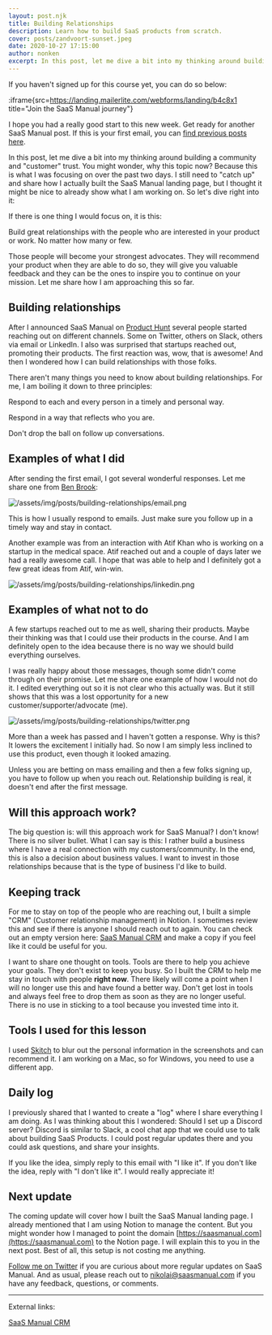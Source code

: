 ```yaml
---
layout: post.njk
title: Building Relationships
description: Learn how to build SaaS products from scratch.
cover: posts/zandvoort-sunset.jpeg
date: 2020-10-27 17:15:00
author: nonken
excerpt: In this post, let me dive a bit into my thinking around building a community and "customer" trust. You might wonder, why this topic now? Because this is what I was focusing on over the past two days. I still need to "catch up" and share how I actually built the SaaS Manual landing page, but I thought it might be nice to already show what I am working on. So let's dive right into it...
---
```


If you haven't signed up for this course yet, you can do so below:

:iframe{src=https://landing.mailerlite.com/webforms/landing/b4c8x1 title="Join the SaaS Manual journey"}

I hope you had a really good start to this new week. Get ready for another SaaS Manual post. If this is your first email, you can [find previous posts here](/articles).

In this post, let me dive a bit into my thinking around building a community and "customer" trust. You might wonder, why this topic now? Because this is what I was focusing on over the past two days. I still need to "catch up" and share how I actually built the SaaS Manual landing page, but I thought it might be nice to already show what I am working on. So let's dive right into it:

If there is one thing I would focus on, it is this: 

Build great relationships with the people who are interested in your product or work. No matter how many or few. 

Those people will become your strongest advocates. They will recommend your product when they are able to do so, they will give you valuable feedback and they can be the ones to inspire you to continue on your mission. Let me share how I am approaching this so far.

## Building relationships

After I announced SaaS Manual on [Product Hunt](https://www.producthunt.com/posts/saas-manual?comment=1171303) several people started reaching out on different channels. Some on Twitter, others on Slack, others via email or LinkedIn. I also was surprised that startups reached out, promoting their products. The first reaction was, wow, that is awesome! And then I wondered how I can build relationships with those folks.

There aren't many things you need to know about building relationships. For me, I am boiling it down to three principles: 

Respond to each and every person in a timely and personal way. 

Respond in a way that reflects who you are.

Don't drop the ball on follow up conversations.

## Examples of what I did

After sending the first email, I got several wonderful responses. Let me share one from [Ben Brook](https://twitter.com/backwardsneb):

![/assets/img/posts/building-relationships/email.png](/assets/img/posts/building-relationships/email.png)

This is how I usually respond to emails. Just make sure you follow up in a timely way and stay in contact. 

Another example was from an interaction with Atif Khan who is working on a startup in the medical space. Atif reached out and a couple of days later we had a really awesome call. I hope that was able to help and I definitely got a few great ideas from Atif, win-win.

![/assets/img/posts/building-relationships/linkedin.png](/assets/img/posts/building-relationships/linkedin.png)

## Examples of what not to do

A few startups reached out to me as well, sharing their products. Maybe their thinking was that I could use their products in the course. And I am definitely open to the idea because there is no way we should build everything ourselves.

I was really happy about those messages, though some didn't come through on their promise. Let me share one example of how I would not do it. I edited everything out so it is not clear who this actually was. But it still shows that this was a lost opportunity for a new customer/supporter/advocate (me).

![/assets/img/posts/building-relationships/twitter.png](/assets/img/posts/building-relationships/twitter.png)

More than a week has passed and I haven't gotten a response. Why is this? It lowers the excitement I initially had. So now I am simply less inclined to use this product, even though it looked amazing. 

Unless you are betting on mass emailing and then a few folks signing up, you have to follow up when you reach out. Relationship building is real, it doesn't end after the first message.

## Will this approach work?

The big question is: will this approach work for SaaS Manual? I don't know! There is no silver bullet. What I can say is this: I rather build a business where I have a real connection with my customers/community. In the end, this is also a decision about business values. I want to invest in those relationships because that is the type of business I'd like to build. 

## Keeping track

For me to stay on top of the people who are reaching out, I built a simple "CRM" (Customer relationship management) in Notion. I sometimes review this and see if there is anyone I should reach out to again. You can check out an empty version here: [SaaS Manual CRM](https://www.notion.so/SaaS-Manual-CRM-4d4548e3c4424a269f072c10faa20629) and make a copy if you feel like it could be useful for you. 

I want to share one thought on tools. Tools are there to help you achieve your goals. They don't exist to keep you busy. So I built the CRM to help me stay in touch with people **right now**. There likely will come a point when I will no longer use this and have found a better way. Don't get lost in tools and always feel free to drop them as soon as they are no longer useful. There is no use in sticking to a tool because you invested time into it.

## Tools I used for this lesson

I used [Skitch](https://evernote.com/products/skitch) to blur out the personal information in the screenshots and can recommend it. I am working on a Mac, so for Windows, you need to use a different app.

## Daily log

I previously shared that I wanted to create a "log" where I share everything I am doing. As I was thinking about this I wondered: Should I set up a Discord server? Discord is similar to Slack, a cool chat app that we could use to talk about building SaaS Products. I could post regular updates there and you could ask questions, and share your insights.

If you like the idea, simply reply to this email with "I like it". If you don't like the idea, reply with "I don't like it". I would really appreciate it!

## Next update

The coming update will cover how I built the SaaS Manual landing page. I already mentioned that I am using Notion to manage the content. But you might wonder how I managed to point the domain [https://saasmanual.com](https://saasmanual.com) to the Notion page. I will explain this to you in the next post. Best of all, this setup is not costing me anything.

[Follow me on Twitter](https://twitter.com/nonken) if you are curious about more regular updates on SaaS Manual. And as usual, please reach out to nikolai@saasmanual.com if you have any feedback, questions, or comments.

---

External links:

[SaaS Manual CRM](https://www.notion.so/SaaS-Manual-CRM-4d4548e3c4424a269f072c10faa20629)